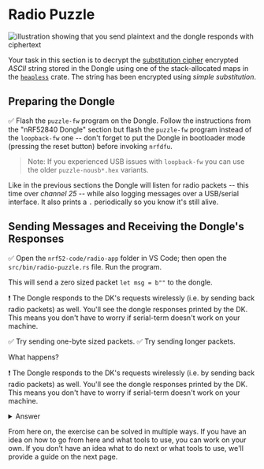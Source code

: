 # Radio Puzzle

![illustration showing that you send plaintext and the dongle responds with ciphertext](img/puzzle_illustration.jpg)

Your task in this section is to decrypt the [substitution cipher] encrypted *ASCII* string stored in the Dongle using one of the stack-allocated maps in the [`heapless`] crate. The string has been encrypted using *simple substitution*.

## Preparing the Dongle

[substitution cipher]: https://en.wikipedia.org/wiki/Substitution_cipher
[`heapless`]: https://docs.rs/heapless

✅ Flash the `puzzle-fw` program on the Dongle. Follow the instructions from the "nRF52840 Dongle" section but flash the `puzzle-fw` program instead of the `loopback-fw` one -- don't forget to put the Dongle in bootloader mode (pressing the reset button) before invoking `nrfdfu`.

> Note: If you experienced USB issues with `loopback-fw` you can use the older `puzzle-nousb*.hex` variants.

Like in the previous sections the Dongle will listen for radio packets -- this time over *channel 25* -- while also logging messages over a USB/serial interface. It also prints a `.` periodically so you know it's still alive.

## Sending Messages and Receiving the Dongle's Responses

✅ Open the `nrf52-code/radio-app` folder in VS Code; then open the `src/bin/radio-puzzle.rs` file. Run the program.

This will send a zero sized packet `let msg = b""` to the dongle.

❗ The Dongle responds to the DK's requests wirelessly (i.e. by sending back radio packets) as well. You'll see the dongle responses printed by the DK. This means you don't have to worry if serial-term doesn't work on your machine.

✅ Try sending one-byte sized packets.
✅ Try sending longer packets.

What happens?

❗ The Dongle responds to the DK's requests wirelessly (i.e. by sending back radio packets) as well. You'll see the dongle responses printed by the DK. This means you don't have to worry if serial-term doesn't work on your machine.

<details>
    <summary>Answer</summary>

The Dongle will respond differently depending on the length of the incoming packet:

- On zero-sized packets it will respond with the encrypted string.
- On one-byte sized packets it will respond with the *direct* mapping from a *plaintext* letter (single `u8` value) -- the letter contained in the packet -- to the *ciphertext* letter (`u8` value).
- On packets of any other length the Dongle will respond with the string `correct` if it received the decrypted string, otherwise it will respond with the `incorrect` string.

The Dongle will always respond with packets that are valid UTF-8 so you can use `str::from_utf8` on the response packets.

This step is illustrated in `src/bin/radio-puzzle-1.rs`

</details>

From here on, the exercise can be solved in multiple ways. If you have an idea on how to go from here and what tools to use, you can work on your own. If you don't have an idea what to do next or what tools to use, we'll provide a guide on the next page.
